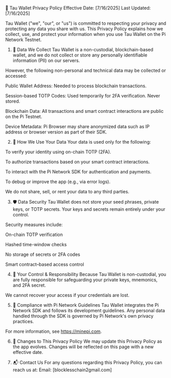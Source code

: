📜 Tau Wallet Privacy Policy
Effective Date: [7/16/2025]
Last Updated: [7/16/2025]

Tau Wallet ("we", "our", or "us") is committed to respecting your privacy and protecting any data you share with us. This Privacy Policy explains how we collect, use, and protect your information when you use Tau Wallet on the Pi Network Testnet.

1. 📡 Data We Collect
Tau Wallet is a non-custodial, blockchain-based wallet, and we do not collect or store any personally identifiable information (PII) on our servers.

However, the following non-personal and technical data may be collected or accessed:

Public Wallet Address: Needed to process blockchain transactions.

Session-based TOTP Codes: Used temporarily for 2FA verification. Never stored.

Blockchain Data: All transactions and smart contract interactions are public on the Pi Testnet.

Device Metadata: Pi Browser may share anonymized data such as IP address or browser version as part of their SDK.

2. 🔐 How We Use Your Data
Your data is used only for the following:

To verify your identity using on-chain TOTP (2FA).

To authorize transactions based on your smart contract interactions.

To interact with the Pi Network SDK for authentication and payments.

To debug or improve the app (e.g., via error logs).

We do not share, sell, or rent your data to any third parties.

3. 🛡️ Data Security
Tau Wallet does not store your seed phrases, private keys, or TOTP secrets. Your keys and secrets remain entirely under your control.

Security measures include:

On-chain TOTP verification

Hashed time-window checks

No storage of secrets or 2FA codes

Smart contract–based access control

4. 👤 Your Control & Responsibility
Because Tau Wallet is non-custodial, you are fully responsible for safeguarding your private keys, mnemonics, and 2FA secret.

We cannot recover your access if your credentials are lost.

5. 🧾 Compliance with Pi Network Guidelines
Tau Wallet integrates the Pi Network SDK and follows its development guidelines. Any personal data handled through the SDK is governed by Pi Network's own privacy practices.

For more information, see https://minepi.com.

6. 📝 Changes to This Privacy Policy
We may update this Privacy Policy as the app evolves. Changes will be reflected on this page with a new effective date.

7. 📬 Contact Us
For any questions regarding this Privacy Policy, you can reach us at:
Email: [blocklesschain2gmail.com]
